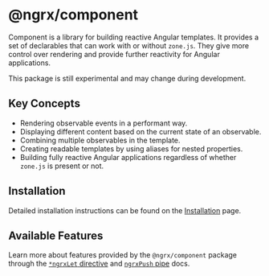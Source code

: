 # @ngrx/component

Component is a library for building reactive Angular templates.
It provides a set of declarables that can work with or without `zone.js`.
They give more control over rendering and provide further reactivity for Angular applications.

<div class="alert is-critical">

This package is still experimental and may change during development.

</div>

## Key Concepts

- Rendering observable events in a performant way.
- Displaying different content based on the current state of an observable.
- Combining multiple observables in the template.
- Creating readable templates by using aliases for nested properties.
- Building fully reactive Angular applications regardless of whether `zone.js` is present or not.

## Installation

Detailed installation instructions can be found on the [Installation](guide/component/install) page.

## Available Features

Learn more about features provided by the `@ngrx/component` package through the [`*ngrxLet` directive](guide/component/let)
and [`ngrxPush` pipe](guide/component/push) docs.
